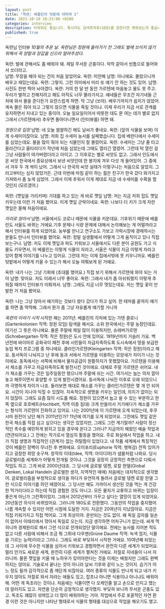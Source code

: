 ```yaml
---
layout: post
title: "옥련: 베를린의 텃밭에 대하여 1"
date: 2021-10-10 10:23:00 +0200
categories: interview
description: 비워둬도 좋습니다. 혹시라도 검색최적화(SEO)를 원한다면 채워넣는게 좋습니다.
published: true
---
```


옥련님 인터뷰 
*10월의 추운 날. 옥련님은 정원에 들어가기 전 그래도 벌에 쏘이지 않기 위해서 꼭 양말과 장갑을 신으라 알려주셨다.* 

옥련: 벌에 관해서도 좀 배워야 돼. 제일 무서운 곤충이다. 악착 같아서 빈틈으로 들어와서 쏘더라고.  
남명: 무장을 해야 되는 건지 처음 알았어요. 
옥련: 미안해
남명: 아니에요. 몰랐으니까 배우고 재밌는데요.
옥련: 그렇지. 그런 의미에서 미리 또 얘기 안 하는 것도 있어. 
남명:  사진도 한번 찍어 놔야겠다.
옥련: 거의 한 달 반 동안 가르텐에 마음놓고 물도 못 주고. 우리가 벌하고 친해지려고 해도 아직도 너무 몰라가지고. 얘네들은 무조건 자기네들 근처에 와서 물을 준다든가 요란스럽게 하면. 막 그냥 (쏘아). 배우기까지가 쉽지가 않았어. 
계속 물은 줘야 되고 그렇지 않으면 식물을 죽일 것이냐. 이제 우리가 지금 서로 관계를 유지하면서 지내고 있는 중이야. 
오늘 일요일이어서 따뜻한 데도 문 여는 데가 별로 없지 그래서 (가르텐에서) 추우면 돌아다니면서 (인터뷰를) 하면 돼.

*정원으로 입장* 
남명: 네 오늘 쌀쌀하긴 해도 날씨가 좋네요.
옥련: (앞의 식물을 보며) 이게 수세미이잖아요.
남명: 저희 집 수세미 농사를 실패했습니다. 집에 베란다에서 수세미를 심었는데요. 물을 많이 줘야 되는 식물인지 잘 몰랐어요.
옥련: 수세미는 그냥 줄 타고 올라간다고 울타리다가 작년에 처음 심었는데 그때도 열리긴 열렸어. 그런데 탁 열린 걸 그냥 사람들이 따가버렸더라고 아이고. 그 이후로는 별로 씨앗도 없고. 
그래서 인도에서 온 씨앗 한국에서 종묘상에서 보낸 씨앗인데 한 봉지에 겨우 다섯 개 들어있어. 그 중에서 겨우 두 개 싹이 났어. 그래서 나 한국의 씨앗 실태가 이렇구나는 처음으로 알았지. 그러고부터는 심지 않았거든. 
근데 이번에 마침 같이 하는 젊은 친구가 한국 갔다 와가지고 가져와서 좀 늦게 심었어. 그래서 이제 추워서 이게 제대로 지금 네 수세미를 수확을 할 것인지 (모르겠어.) 

옥련: (깻잎을 가리키며) 기대를 하고 있는 게 바로 깻잎 
남명: 저는 지금 저희 집도 깻잎 키우는데 이런 거 처음 봤어요. 이게 깻잎 군락이네요.
옥련: 나보다 더 키가 크게 자란 깻잎은 올해 처음이에요.

*자리로 앉아서*
남명: 서울에서도 코로나 때문에 식물을 키운데요. 기후위기 때문에 베를린도 서울도 바뀌는 거에요.기후 문제나 식량 문제에 대해서 논의해보는 게 어떨까라고 해서 인터뷰를 하게 되었어요. 농부를 만나고 연구소도 가보고 가락시장에 경매하시는 분들도 만나서 인터뷰를 했어요.
옥련: 정말 실생활에서 어떻게 그게 움직이고 있나 직접 보는구나. 
남명: 저도 이제 깻잎과 파도 키워보고 서울에서도 다른 분이 공원도 가고 식물도 키우면서, 아 베를린는 이렇게 식물이 자라고, 서울은 식물이 지금 이렇게 자라고 있어 함께 이야기를 나누고 있어요. 그런데 저는 이제 집에서밖에 못 키우니까요. 베를린 텃밭에서 어떻게 키울 수 있는가 해서 오늘 여쭤보게 된 거예요.

옥련: 내가 나는 그냥 기회에 (초대를 했어요.) 직접 보기 위해서 가르텐에 와야 되는 거야
남명: 맞아요. 저도 이래서 너무 좋아요.
옥련: 그래서 내가 좀 아쉬워했지 이렇게 추워질 때까지 인터뷰가 미뤄져서.
남명: 그래도 지금 너무 멋있는데요. 저는 깻잎 꽃이 만발한 거 처음 봤어요.

옥련: 나는 그냥 앉아서 얘기하는 것보다 왔다 갔다가 하고 싶어. 한 테마를 끝까지 얘기를 하면 좀 딱딱해. 그래서 뭔가 좀 그냥 자유롭게 얘기할 거니까 

*옥련의 이야기 시작*
시작한 해는 2011년. 베를린의 각처에 있는 가텐 콜로니(Gartenkolonien 직역: 정원 모임) 탐색을 해서요. 소위 한국에서는 주말 농장인데요. 여기선 그 뜻은 아니에요. 물론 주말에 제일 많이 이용하지만, 슈레버가르텐(Schrebergarten 직역: 작은 정원)은 도시 안에 있어요. 
1919년까지 거슬러 가요. 백 년전에 바이마르 공화국이 패전 후에 시민들이 자급자족하도록 도시속에서 땅을 보급한 농업 복지 프로그램 중 하나에요. 클라인가르텐(Kleingarten 직역: 작은 정원)이라고 해요.
동서독이 나눠지고 난 후에 동과 서에서 가르텐을 이용하는 모양새가 차이가 나는 것이에요. 동독에서는 서쪽에 비해서 물자공급이 원활하지가 못했잖아요. 가르텐을 이용해서 채소를 가꾸고 자급자족하도록 발전시킨 것이에요. 
대체로 주말 가르텐은 쉬어요. 내가 채소를 가꾸는 것은 일주일동안 했으니까 주말에 쉬는 시간. 여기서는 눕는 의자 깔아놓고 해쪼이면서 휴양할 수 있게 발전시켰어요. 동서독에 나눠진 이후로 오래 되었으니까 극명하게 차이가 나죠. 
둘러보면 제대로 채소를 가꾸는 클라인가르텐은 몇 개 안 되어요. 시간이 지나야 익힐 수 있잖아. 지속적으로 생명을 키우는 일인데, 의지가 없이는 되지 않잖아. 그래도 요즘 많이 시도를 해요. 
정원이 있으면서 눕고 쉴 수 있는 부분하고 한쪽 옆으로 호흐베트(Hochbett, 직역 이층 침대) 크게 만들어서 거기에다가 채소를 가꾸는 형식의 가르텐이 진화하고 있어요. 
나는 2001년에 이 가르텐에 오게 되었는데, 후쿠시마 원전이 났던 해가 2011년인가? 11년에 여기를 오게 되었어요. 그전에도 깻잎 같은 한국 채소를 직접 심고 싶으다는 생각은 있었지만, 그래도 그런 계기랄까? 사람이 정신적인 촉수를 예민하게 밝히고 있을 경우에 온다고 그러나? 지금까지 해왔던 예술 작업과 (연관되어요.) 
그 전에는 작가로서 열심히 활동을 했어요. 주로 화실에서 작업을 하고. 내가 직접 생명과 직접적인 (관계가) 없는 허탈함이 있었다고. 내 작품 세계에서 특징적인 것이 베를린 장벽이 무너진 후 변화에요. 오이포리(Euphorie 직역: 행복감) 잔뜩 있어가지고 굉장한 희망 솟구쳐. 창작의 이데(Idee, 직역: 아이디어)가 샘물처럼 나와요. 당시 글로벌리즘 세계화가 어떻게 전개될 것이냐. 그것을 굉장히 긍정적인 측면으로 다뤄서 작업도 하고. 그게 바로 2000년대죠. 
그 당시에 글로발 뎅켄, 로칼 한델(Global Denken, Lokal Handeln 글로벌한 생각, 지역적인 매매) 처음에는 대치적으로 생각했어. 글로벌리즘을 부정적으로 생각을 하다가 유연하게 돌려서 글로벌 뎅켄 로칼 한델 그런 식으로 이야기를 하던 때였어요. 
그 당시만 해도 가까이서 생산된 것을 먹는 게 건강한 먹거리다라고 하는데 직접 경험한 것도 아니고. 모든 물자가 교류하고 바뀌는 입장이 좋은게 아닌가 그런쪽이었지. 
그래서 2012년부터 가꾸고 싶다는 열망이 있게 되었어요. 20년동안 의식이 바뀌었어요. 그러니까 180도로 전환했다. 그동안의 작업을 중지했어. 나름 계속할 수 있지만 어떤 시점에 도달한 거지.
지금은 20여년이 지났잖아요. 지금은 직접 키워가지고 직접 먹어요. 그게 최상이야. 운반되는 것도 없이. 왜 독일 감자를 일손이 없어서 이태리에서 깎아서 독일로 오는지. 지금 생각하면 어처구니가 없는데. 싸게 먹히니까 경제원리로 해서 그런 식으로 전개되었단 말이에요. 
전에는 농사를 지어본 적도 없고 다른 사람에 비해서 조금 뭐 그뤼네 다우멘(Grüne Daume 직역: 녹색 엄지, 식물을 기르는 능력)이라고 그러나. 그래도 바로 부딪혀서 시작한 거에요. 
10여년째 되었는데 그 사이에 무수한 식물을 심어서 키워보고 경험하면서 완전히 다른 세계가 되었어요. 멀리 안가도 새로운 세계, 완전히 다른 세계가 펼쳐진 거에요. 저절로 지네들이 나서 자라니까. 
물론 깻잎을 키울 때 노하우가 있어야한다는 것을 이제는 배웠지만 그래도 완벽하지는 않아요. 기술로서 끝나는 것이 아니라 날씨 기후와 같이 노는 것이지. 습기가 어느 정도 될까 감각적으로 좀 깨닫게 되잖아요. 
여러 종류의 식물도 만나게 되고 내가 키우지 않아도 저절로 와서 자라는 애들도 있고, 잡초냐 아니면 식용이냐 아니냐도 배워야해. 어떤 게 독초라는 것이냐. 처음에는 식물이면 다 오케인줄 알고 손으로 만지고 했는데 알러지도 있고. 자연을 단순히 긍정적으로 생각했지. 부딪혀 보니까 무서운 곤충도 있고. 독초도 꽤많이 섞여있고 더 많이 배워야하는 거야. 
작업에서 주로 포괄적인 자연 환경 이런 것은 아니지만 나타난 형태로서 식물의 형태를 대상으로 작업을 해오기도 했고. 

